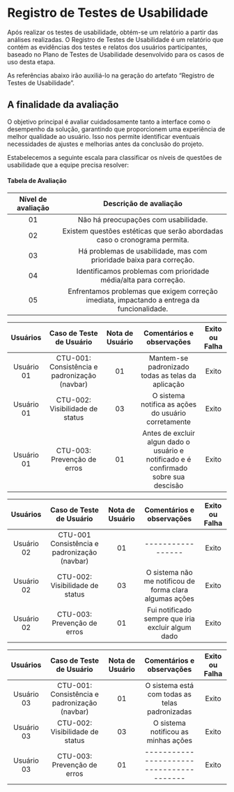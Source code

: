 # Registro de Testes de Usabilidade

Após realizar os testes de usabilidade, obtém-se um relatório a partir das análises realizadas. O Registro de Testes de Usabilidade é um relatório que contém as evidências dos testes e relatos dos usuários participantes, baseado no Plano de Testes de Usabilidade desenvolvido para os casos de uso desta etapa.

As referências abaixo irão auxiliá-lo na geração do artefato “Registro de Testes de Usabilidade”.

<h2>A finalidade da avaliação</h2>

O objetivo principal é avaliar cuidadosamente tanto a interface como o desempenho da solução, garantindo que proporcionem uma experiência de melhor qualidade ao usuário. Isso nos permite identificar eventuais necessidades de ajustes e melhorias antes da conclusão do projeto.


Estabelecemos a seguinte escala para classificar os níveis de questões de usabilidade que a equipe precisa resolver:




<h4>Tabela de Avaliação</h4>

|Nível de avaliação|Descrição de avaliação|
|:---:|:---:|
|01|Não há preocupações com usabilidade.|
|02|Existem questões estéticas que serão abordadas caso o cronograma permita.|
|03|Há problemas de usabilidade, mas com prioridade baixa para correção.|
|04|Identificamos problemas com prioridade média/alta para correção.|
|05|Enfrentamos problemas que exigem correção imediata, impactando a entrega da funcionalidade.|


|Usuários|Caso de Teste de Usuário |Nota de Usuário |Comentários e observações|Exito ou Falha|
|:---:|:---:|:---:|:---:|:---:|
|Usuário 01|CTU-001:  Consistência e padronização (navbar) |01| Mantem-se padronizado todas as telas da aplicação|Exito|
|Usuário 01|CTU-002: Visibilidade de status|03| O sistema notifica as ações do usuário corretamente|Exito|
|Usuário 01|CTU-003: Prevenção de erros|01| Antes de excluir algun dado o usuário e notificado e é confirmado sobre sua descisão|Exito| 

|Usuários|Caso de Teste de Usuário |Nota de Usuário |Comentários e observações|Exito ou Falha|
|:---:|:---:|:---:|:---:|:---:|
|Usuário 02|CTU-001  Consistência e padronização (navbar) |01|-----------------|Exito|
|Usuário 02|CTU-002: Visibilidade de status|03| O sistema não me notificou de forma clara algumas ações |Exito|
|Usuário 02|CTU-003: Prevenção de erros|01|Fui notificado sempre que iria excluir algum dado |Exito| 

|Usuários|Caso de Teste de Usuário |Nota de Usuário |Comentários e observações|Exito ou Falha|
|:---:|:---:|:---:|:---:|:---:|
|Usuário 03|CTU-001:  Consistência e padronização (navbar) |01| O sistema está com todas as telas padronizadas|Exito|
|Usuário 03|CTU-002: Visibilidade de status|03| O sistema notificou as minhas ações|Exito|
|Usuário 03|CTU-003: Prevenção de erros|01| ----------------------------------------|Exito| 
